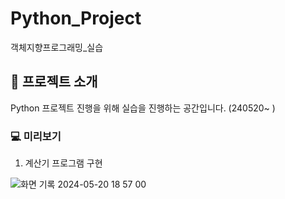 # Python_Project
객체지향프로그래밍_실습

## 🐍 프로젝트 소개
Python 프로젝트 진행을 위해 실습을 진행하는 공간입니다. (240520~ )

### 💻 미리보기
1. 계산기 프로그램 구현

![화면 기록 2024-05-20 18 57 00](https://github.com/Green-JEONG/Python_Project/assets/139318504/def5f821-c48e-4f64-9128-15246c7c9394)
